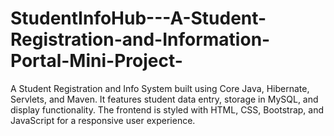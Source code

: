 # StudentInfoHub---A-Student-Registration-and-Information-Portal-Mini-Project-
A Student Registration and Info System built using Core Java, Hibernate, Servlets, and Maven. It features student data entry, storage in MySQL, and display functionality. The frontend is styled with HTML, CSS, Bootstrap, and JavaScript for a responsive user experience.
